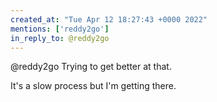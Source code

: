 ```yaml
---
created_at: "Tue Apr 12 18:27:43 +0000 2022"
mentions: ['reddy2go']
in_reply_to: @reddy2go
---
```


@reddy2go Trying to get better at that. 

It's a slow process but I'm getting there.